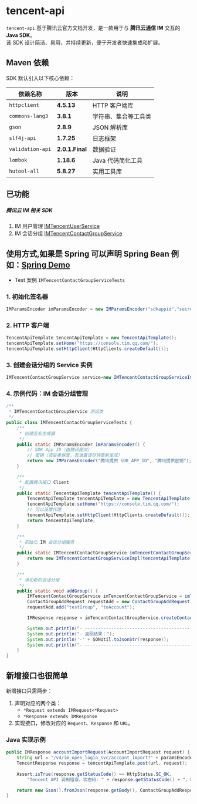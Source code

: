 # tencent-api

`tencent-api` 基于腾讯云官方文档开发，是一款用于与 **腾讯云通信 IM** 交互的 **Java SDK**。  
该 SDK 设计简洁、易用，并持续更新，便于开发者快速集成和扩展。

## Maven 依赖

SDK 默认引入以下核心依赖：

| 依赖名称             | 版本              | 说明          |
|------------------|-----------------|-------------|
| `httpclient`     | **4.5.13**      | HTTP 客户端库   |
| `commons-lang3`  | **3.8.1**       | 字符串、集合等工具类  |
| `gson`           | **2.8.9**       | JSON 解析库    |
| `slf4j-api`      | **1.7.25**      | 日志框架        |
| `validation-api` | **2.0.1.Final** | 数据验证        |
| `lombok`         | **1.18.6**      | Java 代码简化工具 |
| `hutool-all`     | **5.8.27**      | 实用工具库       |

## 已功能

##### 腾讯云 IM 相关 SDK

1. IM 用户管理 [IMTencentUserService](src/main/java/com/tencent/api/module/im/service/IMTencentUserService.java)
2. IM
   会话分组 [IMTencentContactGroupService](src/main/java/com/tencent/api/module/im/service/IMTencentContactGroupService.java)

## 使用方式,如果是 Spring 可以声明 Spring Bean 例如：[Spring Demo](doc/Spring.md)
* Test 案例 `IMTencentContactGroupServiceTests`
### 1. 初始化签名器

```java
IMParamsEncoder imParamsEncoder = new IMParamsEncoder("sdkappid","secretKey");

```

### 2. HTTP 客户端

```java
TencentApiTemplate tencentApiTemplate = new TencentApiTemplate();
tencentApiTemplate.setHome("https://console.tim.qq.com/");
tencentApiTemplate.setHttpClient(HttpClients.createDefault());
```

### 3. 创建会话分组的 Service 实例

```java
IMTencentContactGroupService service=new IMTencentContactGroupServiceImpl(tencentApiTemplate(),imParamsEncoder);
```

### 4. 示例代码：IM 会话分组管理

```java
/**
 * IMTencentContactGroupService 测试类
 */
public class IMTencentContactGroupServiceTests {
    /**
     * 创建签名生成器
     */
    public static IMParamsEncoder imParamsEncoder() {
        // SDK App ID（由腾讯提供）
        // 密钥（请妥善保管，若泄露请尽快重新生成）
        return new IMParamsEncoder("腾讯提供 SDK_APP_ID", "腾讯提供密钥");
    }

    /**
     * 配置腾讯接口 Client
     */
    public static TencentApiTemplate tencentApiTemplate() {
        TencentApiTemplate tencentApiTemplate = new TencentApiTemplate();
        tencentApiTemplate.setHome("https://console.tim.qq.com/");
        // 可以设置代理
        tencentApiTemplate.setHttpClient(HttpClients.createDefault());
        return tencentApiTemplate;
    }

    /**
     * 初始化 IM 会话分组服务
     */
    public static IMTencentContactGroupService imTencentContactGroupService() {
        return new IMTencentContactGroupServiceImpl(tencentApiTemplate(), imParamsEncoder());
    }

    /**
     * 添加新的会话分组
     */
    public static void addGroup() {
        IMTencentContactGroupService imTencentContactGroupService = imTencentContactGroupService();
        ContactGroupAddRequest requestAdd = new ContactGroupAddRequest("administrator", "fromAccount");
        requestAdd.add("testGroup", "toAccount");

        IMResponse response = imTencentContactGroupService.createContactGroup(requestAdd);

        System.out.println("- ------------------------------------------------------------------");
        System.out.println("- 返回结果：");
        System.out.println('-' + SONUtil.toJsonStr(response));
        System.out.println("- ------------------------------------------------------------------");
    }
}
```

## 新增接口也很简单

新增接口只需两步：

1. 声明对应的两个类：
    - `*Request extends IMRequest<*Request>`
    - `*Response extends IMResponse`
2. 实现接口，修改对应的 `Request`、`Response` 和 `URL`。

### Java 实现示例

```java
public IMResponse accountImportRequest(AccountImportRequest request) {
    String url = "/v4/im_open_login_svc/account_import?" + paramsEncoder.encode(request.getParams(), request);
    TencentResponse response = tencentApiTemplate.post(url, request);
    
    Assert.isTrue(response.getStatusCode() == HttpStatus.SC_OK, 
        "Tencent API 调用错误，状态码: " + response.getStatusCode() + "，响应体: " + response.getBody());

    return new Gson().fromJson(response.getBody(), ContactGroupAddResponse.class);
}
```
